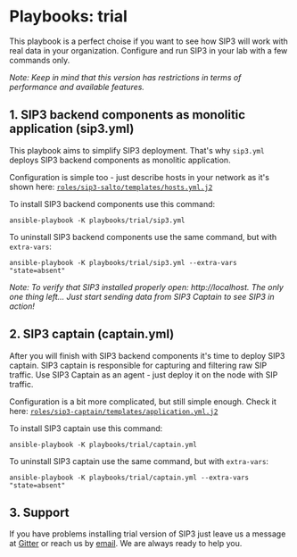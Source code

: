 # Playbooks: trial

This playbook is a perfect choise if you want to see how SIP3 will work with real data in your organization. Configure and run SIP3 in your lab with a few commands only.

_Note: Keep in mind that this version has restrictions in terms of performance and available features._

## 1. SIP3 backend components as monolitic application (sip3.yml)

This playbook aims to simplify SIP3 deployment. That's why `sip3.yml` deploys SIP3 backend components as monolitic application. 

Configuration is simple too - just describe hosts in your network as it's shown here: [`roles/sip3-salto/templates/hosts.yml.j2`](https://github.com/sip3io/sip3-ansible/blob/master/roles/sip3-salto/templates/hosts.yml.j2)

To install SIP3 backend components use this command:
```
ansible-playbook -K playbooks/trial/sip3.yml
```
To uninstall SIP3 backend components use the same command, but with `extra-vars`:
```
ansible-playbook -K playbooks/trial/sip3.yml --extra-vars "state=absent"
```

_Note: To verify that SIP3 installed properly open: http://localhost. The only one thing left... Just start sending data from SIP3 Captain to see SIP3 in action!_

## 2. SIP3 captain (captain.yml)

After you will finish with SIP3 backend components it's time to deploy SIP3 captain. SIP3 captain is responsible for capturing and filtering raw SIP traffic. Use SIP3 Captain as an agent - just deploy it on the node with SIP traffic.

Configuration is a bit more complicated, but still simple enough. Check it here: [`roles/sip3-captain/templates/application.yml.j2`](https://github.com/sip3io/sip3-ansible/blob/master/roles/sip3-captain/templates/application.yml.j2)

To install SIP3 captain use this command:
```
ansible-playbook -K playbooks/trial/captain.yml
```

To uninstall SIP3 captain use the same command, but with `extra-vars`:
```
ansible-playbook -K playbooks/trial/captain.yml --extra-vars "state=absent"
```

## 3. Support

If you have problems installing trial version of SIP3 just leave us a message at [Gitter](https://try.count.ly/at/6c2b2cf55c9e42f7835e8df7d990dfdfcdd4a5db) or reach us by [email](mailto:support@sip3.io). We are always ready to help you.
